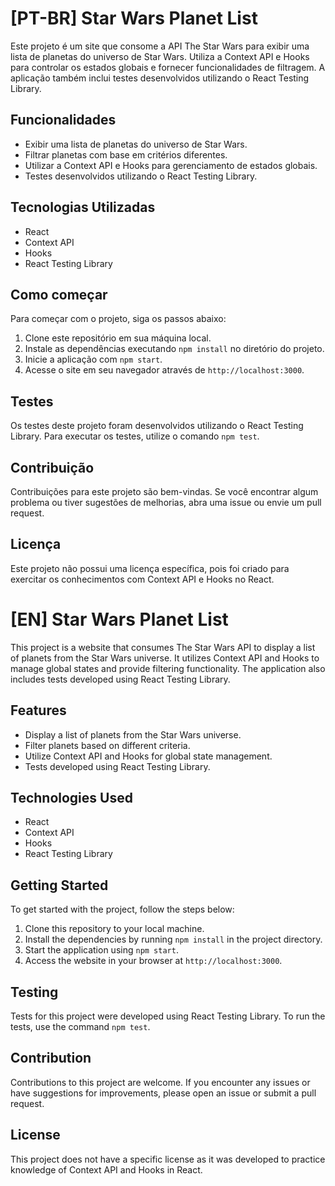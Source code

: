 # [PT-BR] Star Wars Planet List

Este projeto é um site que consome a API The Star Wars para exibir uma lista de planetas do universo de Star Wars. Utiliza a Context API e Hooks para controlar os estados globais e fornecer funcionalidades de filtragem. A aplicação também inclui testes desenvolvidos utilizando o React Testing Library.

## Funcionalidades

- Exibir uma lista de planetas do universo de Star Wars.
- Filtrar planetas com base em critérios diferentes.
- Utilizar a Context API e Hooks para gerenciamento de estados globais.
- Testes desenvolvidos utilizando o React Testing Library.

## Tecnologias Utilizadas

- React
- Context API
- Hooks
- React Testing Library

## Como começar

Para começar com o projeto, siga os passos abaixo:

1. Clone este repositório em sua máquina local.
2. Instale as dependências executando `npm install` no diretório do projeto.
3. Inicie a aplicação com `npm start`.
4. Acesse o site em seu navegador através de `http://localhost:3000`.

## Testes

Os testes deste projeto foram desenvolvidos utilizando o React Testing Library. Para executar os testes, utilize o comando `npm test`.

## Contribuição

Contribuições para este projeto são bem-vindas. Se você encontrar algum problema ou tiver sugestões de melhorias, abra uma issue ou envie um pull request.

## Licença

Este projeto não possui uma licença específica, pois foi criado para exercitar os conhecimentos com Context API e Hooks no React.

# [EN] Star Wars Planet List

This project is a website that consumes The Star Wars API to display a list of planets from the Star Wars universe. It utilizes Context API and Hooks to manage global states and provide filtering functionality. The application also includes tests developed using React Testing Library.

## Features

- Display a list of planets from the Star Wars universe.
- Filter planets based on different criteria.
- Utilize Context API and Hooks for global state management.
- Tests developed using React Testing Library.

## Technologies Used

- React
- Context API
- Hooks
- React Testing Library

## Getting Started

To get started with the project, follow the steps below:

1. Clone this repository to your local machine.
2. Install the dependencies by running `npm install` in the project directory.
3. Start the application using `npm start`.
4. Access the website in your browser at `http://localhost:3000`.

## Testing

Tests for this project were developed using React Testing Library. To run the tests, use the command `npm test`.

## Contribution

Contributions to this project are welcome. If you encounter any issues or have suggestions for improvements, please open an issue or submit a pull request.

## License

This project does not have a specific license as it was developed to practice knowledge of Context API and Hooks in React.
